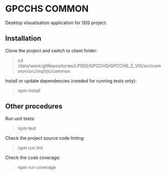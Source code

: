 # GPCCHS COMMON

Desktop visualisation application for ISIS project.

## Installation

Clone the project and switch to client folder:
> cd /data/work/gitRepositories/LPISIS/GPCCHS/GPCCHS_E_VIS/src/common/src/impl/js/common

Install or update dependencies (needed for running tests only):
> npm install

## Other procedures

Run unit tests:
> npm test

Check the project source code linting:
> npm run lint

Check the code coverage:
> npm run coverage
